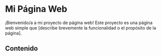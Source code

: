 # Mi Página Web

¡Bienvenido/a a mi proyecto de página web! Este proyecto es una página web simple que [describe brevemente la funcionalidad o el propósito de la página].

## Contenido
